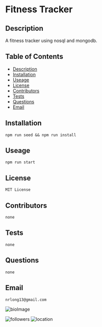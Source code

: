 # Fitness Tracker

## Description

A fitness tracker using nosql and mongodb.


## Table of Contents

* [Description](#Description)
* [Installation](#Installation)
* [Useage](#Useage)
* [License](#License)
* [Contributors](#Contributors)
* [Tests](#Tests)
* [Questions](#Questions)
* [Email](#Email)

## Installation

    npm run seed && npm run install

## Useage

    npm run start 

## License

    MIT License

## Contributors

    none

## Tests

    none

## Questions

    none

## Email

    nrlong13@gmail.com

![bioImage](https://avatars2.githubusercontent.com/u/59449041?v=4&s=200)


![followers](https://img.shields.io/badge/Followers-10-brightgreen)
![location](https://img.shields.io/badge/Location-Maryland-blue)
